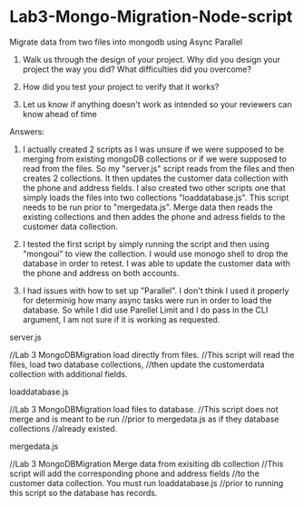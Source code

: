 # Lab3-Mongo-Migration-Node-script
Migrate data from two files into mongodb using Async Parallel

1. Walk us through the design of your project. Why did you design your project the way you did? What difficulties did you overcome?

2. How did you test your project to verify that it works? 

3. Let us know if anything doesn't work as intended so your reviewers can know ahead of time

Answers:

1.  I actually created 2 scripts as I was unsure if we were supposed to be merging from existing mongoDB collections or if we were supposed to read from the files.  So my "server.js" script reads from the files and then creates 2 collections.  It then updates the customer data collection with the phone and address fields.  I also created two other scripts one that simply loads the files into two collections "loaddatabase.js".  This script needs to be run prior to "mergedata.js".  Merge data then reads the existing collections and then addes the phone and adress fields to the customer data collection.  

2.  I tested the first script by simply running the script and then using "mongoui" to view the collection.  I would use monogo shell to drop the database in order to retest.  I was able to update the customer data with the phone and address on both accounts.

3.  I had issues with how to set up "Parallel". I don't think I used it properly for determinig how many async tasks were run in order to load the database.  So while I did use Parellel Limit and I do pass in the CLI argument, I am not sure if it is working as requested.




server.js

//Lab 3 MongoDBMigration load directly from files.
//This script will read the files, load two database collections,
//then update the customerdata collection with additional fields.

loaddatabase.js

//Lab 3 MongoDBMigration load files to database.
//This script does not merge and is meant to be run
//prior to mergedata.js as if they database collections
//already existed.

mergedata.js

//Lab 3 MongoDBMigration Merge data from exisiting db collection
//This script will add the corresponding phone and address fields 
//to the customer data collection.  You must run loaddatabase.js 
//prior to running this script so the database has records.

